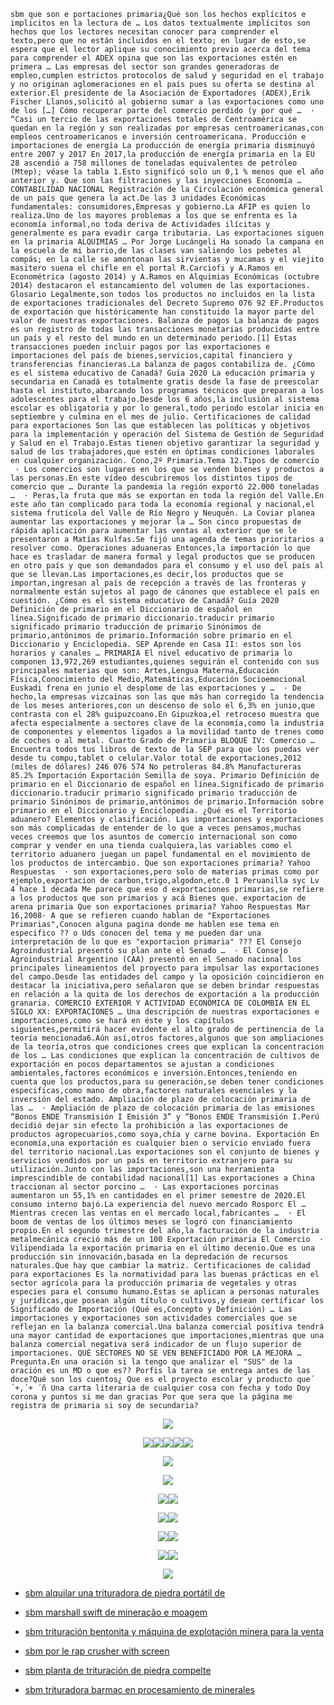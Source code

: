 
```
sbm que son e portaciones primaria¿Qué son los hechos explícitos e implicitos en la lectura de … Los datos textualmente implícitos son hechos que los lectores necesitan conocer para comprender el texto,pero que no están incluidos en el texto; en lugar de esto,se espera que el lector aplique su conocimiento previo acerca del tema para comprender el ADEX opina que son las exportaciones estén en primera … Las empresas del sector son grandes generadoras de empleo,cumplen estrictos protocolos de salud y seguridad en el trabajo y no originan aglomeraciones en el país pues su oferta se destina al exterior.El presidente de la Asociación de Exportadores (ADEX),Erik Fischer Llanos,solicitó al gobierno sumar a las exportaciones como uno de los […] Cómo recuperar parte del comercio perdido (y por qué …  · “Casi un tercio de las exportaciones totales de Centroamérica se quedan en la región y son realizadas por empresas centroamericanas,con empleos centroamericanos e inversión centroamericana. Producción e importaciones de energía La producción de energía primaria disminuyó entre 2007 y 2017 En 2017,la producción de energía primaria en la EU 28 ascendió a 758 millones de toneladas equivalentes de petróleo (Mtep); véase la tabla 1.Esto significó solo un 0,1 % menos que el año anterior y. Que son las filtraciones y las inyecciones Economía … CONTABILIDAD NACIONAL Registración de la Circulación económica general de un país que genera la act.De las 3 unidades Económicas fundamentales: consumidores,Empresas y gobierno.La AFIP es quien lo realiza.Uno de los mayores problemas a los que se enfrenta es la economía informal,no toda deriva de Actividades ilícitas y generalmente es para evadir carga tributaria. Las exportaciones siguen en la primaria ALQUIMIAS … Por Jorge Lucángeli Ha sonado la campana en la escuela de mi barrio,de las clases van saliendo los pebetes al compás; en la calle se amontonan las sirvientas y mucamas y el viejito masitero suena el chifle en el portal R.Carciofi y A.Ramos en Econométrica (agosto 2014) y A.Ramos en Alquimias Económicas (octubre 2014) destacaron el estancamiento del volumen de las exportaciones. Glosario Legalmente,son todos los productos no incluidos en la lista de exportaciones tradicionales del Decreto Supremo 076 92 EF.Productos de exportación que históricamente han constituido la mayor parte del valor de nuestras exportaciones. Balanza de pagos La balanza de pagos es un registro de todas las transacciones monetarias producidas entre un país y el resto del mundo en un determinado periodo.[1] Estas transacciones pueden incluir pagos por las exportaciones e importaciones del país de bienes,servicios,capital financiero y transferencias financieras.La balanza de pagos contabiliza de. ¿Cómo es el sistema educativo de Canadá? Guía 2020 La educación primaria y secundaria en Canadá es totalmente gratis desde la fase de preescolar hasta el instituto,abarcando los programas técnicos que preparan a los adolescentes para el trabajo.Desde los 6 años,la inclusión al sistema escolar es obligatoria y por lo general,todo periodo escolar inicia en septiembre y culmina en el mes de julio. Certificaciones de calidad para exportaciones Son las que establecen las políticas y objetivos para la implementación y operación del Sistema de Gestión de Seguridad y Salud en el Trabajo.Estas tienen objetivo garantizar la seguridad y salud de los trabajadores,que estén en óptimas condiciones laborales en cualquier organización. Cono,2º Primaria.Tema 12.Tipos de comercio  · Los comercios son lugares en los que se venden bienes y productos a las personas.En este vídeo descubriremos los distintos tipos de comercio que … Durante la pandemia la región exportó 22.000 toneladas …  · Peras,la fruta que más se exportan en toda la región del Valle.En este año tan complicado para toda la economía regional y nacional,el sistema frutícola del Valle de Río Negro y Neuquén. La Coviar planea aumentar las exportaciones y mejorar la … Son cinco propuestas de rápida aplicación para aumentar las ventas al exterior que se le presentaron a Matías Kulfas.Se fijó una agenda de temas prioritarios a resolver como. Operaciones aduaneras Entonces,la importación lo que hace es trasladar de manera formal y legal productos que se producen en otro país y que son demandados para el consumo y el uso del país al que se llevan.Las importaciones,es decir,los productos que se importan,ingresan al país de recepción a través de las fronteras y normalmente están sujetos al pago de cánones que establece el país en cuestión. ¿Cómo es el sistema educativo de Canadá? Guía 2020 Definición de primario en el Diccionario de español en línea.Significado de primario diccionario.traducir primario significado primario traducción de primario Sinónimos de primario,antónimos de primario.Información sobre primario en el Diccionario y Enciclopedia. SEP Aprende en Casa II: estos son los horarios y canales … PRIMARIA El nivel educativo de primaria lo componen 13,972,269 estudiantes,quienes seguirán el contenido con sus principales materias que son: Artes,Lengua Materna,Educación Física,Conocimiento del Medio,Matemáticas,Educación Socioemocional Euskadi frena en junio el desplome de las exportaciones y …  · De hecho,la empresas vizcainas son las que más han corregido la tendencia de los meses anteriores,con un descenso de solo el 6,3% en junio,que contrasta con el 28% guipuzcoano.En Gipuzkoa,el retroceso muestra que afecta especialmente a sectores clave de la economía,como la industria de componentes y elementos ligados a la movilidad tanto de trenes como de coches o al metal. Cuarto Grado de Primaria BLOQUE IV: Comercio … Encuentra todos tus libros de texto de la SEP para que los puedas ver desde tu compu,tablet o celular.Valor total de exportaciones,2012 (miles de dólares) 246 076 574 No petroleras 84.8% Manufactureras 85.2% Importación Exportación Semilla de soya. Primario Definición de primario en el Diccionario de español en línea.Significado de primario diccionario.traducir primario significado primario traducción de primario Sinónimos de primario,antónimos de primario.Información sobre primario en el Diccionario y Enciclopedia. ¿Qué es el Territorio aduanero? Elementos y clasificación. Las importaciones y exportaciones son más complicadas de entender de lo que a veces pensamos,muchas veces creemos que los asuntos de comercio internacional son como comprar y vender en una tienda cualquiera,las variables como el territorio aduanero juegan un papel fundamental en el movimiento de los productos de intercambio. Que son exportaciones primaria? Yahoo Respuestas  · son exportaciones,pero solo de materias primas como por ejemplo,exportacion de carbon,trigo,algodon,etc.0 1 Peruanilla syc Lv 4 hace 1 década Me parece que eso d exportaciones primarias,se refiere a los productos que son primarios y acá Bienes que. exportacion de arena primaria Que son exportaciones primaria? Yahoo Respuestas Mar 16,2008· A que se refieren cuando hablan de "Exportaciones Primarias",Conocen alguna pagina donde me hablen ese tema en especifico ?? o Uds conocen del tema y me pueden dar una interpretación de lo que es "exportacion primaria" ??? El Consejo Agroindustrial presentó su plan ante el Senado …  · El Consejo Agroindustrial Argentino (CAA) presentó en el Senado nacional los principales lineamientos del proyecto para impulsar las exportaciones del campo.Desde las entidades del campo y la oposición coincidieron en destacar la iniciativa,pero señalaron que se deben brindar respuestas en relación a la quita de los derechos de exportación a la producción granaria. COMERCIO EXTERIOR Y ACTIVIDAD ECONÓMICA DE COLOMBIA EN EL SIGLO XX: EXPORTACIONES … Una descripción de nuestras exportaciones e importaciones,como se hará en éste y los capítulos siguientes,permitirá hacer evidente el alto grado de pertinencia de la teoría mencionada6.Aún así,otros factores,algunos que son ampliaciones de la teoría,otros que condiciones crees que explican la concentracion de los … Las condiciones que explican la concentración de cultivos de exportación en pocos departamentos se ajustan a condiciones ambientales,factores económicos e inversión.Entonces,teniendo en cuenta que los productos,para su generación,se deben tener condiciones especificas,como mano de obra,factores naturales esenciales y la inversión del estado. Ampliación de plazo de colocación primaria de las …  · Ampliación de plazo de colocación primaria de las emisiones “Bonos ENDE Transmisión I Emisión 3” y “Bonos ENDE Transmisión I.Perú decidió dejar sin efecto la prohibición a las exportaciones de productos agropecuarios,como soya,chía y carne bovina. Exportación En economía,una exportación es cualquier bien o servicio enviado fuera del territorio nacional.Las exportaciones son el conjunto de bienes y servicios vendidos por un país en territorio extranjero para su utilización.Junto con las importaciones,son una herramienta imprescindible de contabilidad nacional[1] Las exportaciones a China traccionan al sector porcino …  · Las exportaciones porcinas aumentaron un 55,1% en cantidades en el primer semestre de 2020.El consumo interno bajó.La experiencia del nuevo mercado Rosporc El … Mientras crecen las ventas en el mercado local,fabricantes …  · El boom de ventas de los últimos meses se logró con financiamiento propio.En el segundo trimestre del año,la facturación de la industria metalmecánica creció más de un 100 Exportación primaria El Comercio  · Vilipendiada la exportación primaria en el último decenio.Que es una producción sin innovación,basada en la depredación de recursos naturales.Que hay que cambiar la matriz. Certificaciones de calidad para exportaciones Es la normatividad para las buenas prácticas en el sector agrícola para la producción primaria de vegetales y otras especies para el consumo humano.Estas se aplican a personas naturales y jurídicas,que posean algún título o cultivos,y desean certificar los Significado de Importación (Qué es,Concepto y Definición) … Las importaciones y exportaciones son actividades comerciales que se reflejan en la balanza comercial.Una balanza comercial positiva tendrá una mayor cantidad de exportaciones que importaciones,mientras que una balanza comercial negativa será indicador de un flujo superior de importaciones. QUÉ SECTORES NO SE VEN BENEFICIADO POR LA MEJORA … Pregunta.En una oración si la tengo que analizar el "SUS" de la oración es un MD o que es?? Porfis la tarea se entrega antes de las doce?Qué son los cuentos¿ Que es el proyecto escolar y producto que´ ´+,´+ ´ñ Una carta literaria de cualquier cosa con fecha y todo Doy corona y puntos si me dan gracias Por que sera que la página me registra de primaria si soy de secundaria? 
```

<div align="center">

<a href="https://es-crusher.shibang-china.com/github&k=sbm+que+son+e+portaciones+primaria"><img src="https://static.shibang-china.com/es/crusher/logo.jpg"></a>

<a href="https://es-crusher.shibang-china.com/github&k=sbm+que+son+e+portaciones+primaria"><img src="https://static.shibang-china.com/es/crusher/index.jpg"></a><a href="https://es-crusher.shibang-china.com/material.htmlgithub&k=sbm+que+son+e+portaciones+primaria"><img src="https://static.shibang-china.com/es/crusher/material.jpg"></a><a href="https://es-crusher.shibang-china.com/application.htmlgithub&k=sbm+que+son+e+portaciones+primaria"><img src="https://static.shibang-china.com/es/crusher/application.jpg"></a><a href="https://es-crusher.shibang-china.com/aboutus.htmlgithub&k=sbm+que+son+e+portaciones+primaria"><img src="https://static.shibang-china.com/es/crusher/aboutus.jpg"></a><a href="https://es-crusher.shibang-china.com/contact.htmlgithub&k=sbm+que+son+e+portaciones+primaria"><img src="https://static.shibang-china.com/es/crusher/contact.jpg"></a>

<a href="https://es-crusher.shibang-china.com/github&k=sbm+que+son+e+portaciones+primaria"><img src="https://static.shibang-china.com/es/crusher/banner.jpg"></a>

<a href="https://swt.shibang-china.com/github&k=sbm+que+son+e+portaciones+primaria"><img src="https://static.shibang-china.com/es/crusher/text.jpg"></a>

<a href="https://swt.shibang-china.com/github&k=sbm+que+son+e+portaciones+primaria"><img src="https://static.shibang-china.com/es/crusher/chat.jpg"></a><a href="https://es-crusher.shibang-china.com/contact.htmlgithub&k=sbm+que+son+e+portaciones+primaria"><img src="https://static.shibang-china.com/es/crusher/message.jpg"></a>

<a href="https://es-crusher.shibang-china.com/products/pe.htmlgithub&k=sbm+que+son+e+portaciones+primaria"><img src="https://static.shibang-china.com/es/crusher/pe.jpg"></a><a href="https://es-crusher.shibang-china.com/products/pf.htmlgithub&k=sbm+que+son+e+portaciones+primaria"><img src="https://static.shibang-china.com/es/crusher/pf.jpg"></a>

<a href="https://es-crusher.shibang-china.com/products/hpt.htmlgithub&k=sbm+que+son+e+portaciones+primaria"><img src="https://static.shibang-china.com/es/crusher/hpt.jpg"></a><a href="https://es-crusher.shibang-china.com/products/vsi.htmlgithub&k=sbm+que+son+e+portaciones+primaria"><img src="https://static.shibang-china.com/es/crusher/vsi.jpg"></a>

<a href="https://es-crusher.shibang-china.com/products/klv.htmlgithub&k=sbm+que+son+e+portaciones+primaria"><img src="https://static.shibang-china.com/es/crusher/klv.jpg"></a><a href="https://es-crusher.shibang-china.com/products/portable.htmlgithub&k=sbm+que+son+e+portaciones+primaria"><img src="https://static.shibang-china.com/es/crusher/portable.jpg"></a>

<a href="https://swt.shibang-china.com/github&k=sbm+que+son+e+portaciones+primaria"><img src="https://static.shibang-china.com/es/crusher/case.jpg"></a>

</div>


* [sbm alquilar una trituradora de piedra portátil de](sbm%20alquilar%20una%20trituradora%20de%20piedra%20port%C3%A1til%20de.md)

* [sbm marshall swift de mineração e moagem](sbm%20marshall%20swift%20de%20minera%C3%A7%C3%A3o%20e%20moagem.md)

* [sbm trituración bentonita y máquina de explotación minera para la venta](sbm%20trituraci%C3%B3n%20bentonita%20y%20m%C3%A1quina%20de%20explotaci%C3%B3n%20minera%20para%20la%20venta.md)

* [sbm por le rap crusher with screen](sbm%20por%20le%20rap%20crusher%20with%20screen.md)

* [sbm planta de trituración de piedra compelte](sbm%20planta%20de%20trituraci%C3%B3n%20de%20piedra%20compelte.md)

* [sbm trituradora barmac en procesamiento de minerales](sbm%20trituradora%20barmac%20en%20procesamiento%20de%20minerales.md)